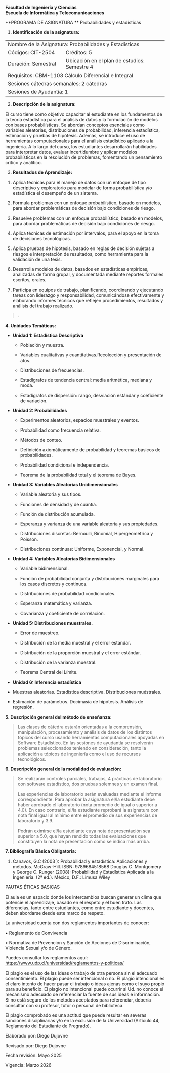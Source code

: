 **Facultad de Ingeniería y Ciencias  
Escuela de Informática y Telecomunicaciones**

**PROGRAMA DE ASIGNATURA  **
Probabilidades y estadísticas

1.  **Identificación de la asignatura:**

<table>
<colgroup>
<col style="width: 36%" />
<col style="width: 63%" />
</colgroup>
<tbody>
<tr>
<td colspan="2" style="text-align: left;">Nombre de la Asignatura:
Probabilidades y Estadísticas</td>
</tr>
<tr>
<td style="text-align: left;">Códigos: CIT-2504</td>
<td style="text-align: left;">Créditos: 5</td>
</tr>
<tr>
<td style="text-align: left;">Duración: Semestral</td>
<td style="text-align: left;">Ubicación en el plan de estudios: Semestre
4</td>
</tr>
<tr>
<td colspan="2" style="text-align: left;">Requisitos: CBM-1103 Cálculo
Diferencial e Integral</td>
</tr>
<tr>
<td colspan="2" style="text-align: left;">Sesiones cátedras semanales: 2
cátedras</td>
</tr>
<tr>
<td colspan="2" style="text-align: left;">Sesiones de Ayudantía: 1</td>
</tr>
</tbody>
</table>

2.  **Descripción de la asignatura:**

El curso tiene como objetivo capacitar al estudiante en los fundamentos
de la teoría estadística para el análisis de datos y la formulación de
modelos con bases probabilísticas. Se abordan conceptos esenciales como
variables aleatorias, distribuciones de probabilidad, inferencia
estadística, estimación y pruebas de hipótesis. Además, se introduce el
uso de herramientas computacionales para el análisis estadístico
aplicado a la ingeniería. A lo largo del curso, los estudiantes
desarrollarán habilidades para interpretar datos, evaluar incertidumbre
y aplicar modelos probabilísticos en la resolución de problemas,
fomentando un pensamiento crítico y analítico.

3.  **Resultados de Aprendizaje:**

<!-- -->

1.  Aplica técnicas para el manejo de datos con un enfoque de tipo
    descriptivo y exploratorio para modelar de forma probabilística y/o
    estadística el desempeño de un sistema.

2.  Formula problemas con un enfoque probabilístico, basado en modelos,
    para abordar problemáticas de decisión bajo condiciones de riesgo.

3.  Resuelve problemas con un enfoque probabilístico, basado en modelos,
    para abordar problemáticas de decisión bajo condiciones de riesgo.

4.  Aplica técnicas de estimación por intervalos, para el apoyo en la
    toma de decisiones tecnológicas.

5.  Aplica pruebas de hipótesis, basado en reglas de decisión sujetas a
    riesgos e interpretación de resultados, como herramienta para la
    validación de una tesis.

6.  Desarrolla modelos de datos, basados en estadísticas empíricas,
    analizadas de forma grupal, y documentada mediante reportes formales
    escritos, orales.

7.  Participa en equipos de trabajo, planificando, coordinando y
    ejecutando tareas con liderazgo y responsabilidad, comunicándose
    efectivamente y elaborando informes técnicos que reflejen
    procedimientos, resultados y análisis del trabajo realizado.

> .

**4. Unidades Temáticas:**

- **Unidad 1: Estadística Descriptiva**

  - Población y muestra.

  - Variables cualitativas y cuantitativas.Recolección y presentación de
    atos.

  - Distribuciones de frecuencias.

  - Estadígrafos de tendencia central: media aritmética, mediana y moda.

  - Estadígrafos de dispersión: rango, desviación estándar y coeficiente
    de variación.

- **Unidad 2: Probabilidades**

  - Experimentos aleatorios, espacios muestrales y eventos.

  - Probabilidad como frecuencia relativa.

  - Métodos de conteo.

  - Definición axiomáticamente de probabilidad y teoremas básicos de
    probabilidades.

  - Probabilidad condicional e independencia.

  - Teorema de la probabilidad total y el teorema de Bayes.

- **Unidad 3: Variables Aleatorias Unidimensionales**

  - Variable aleatoria y sus tipos.

  - Funciones de densidad y de cuantía.

  - Función de distribución acumulada.

  - Esperanza y varianza de una variable aleatoria y sus propiedades.

  - Distribuciones discretas: Bernoulli, Binomial, Hipergeométrica y
    Poisson.

  - Distribuciones continuas: Uniforme, Exponencial, y Normal.

- **Unidad 4: Variables Aleatorias Bidimensionales**

  - Variable bidimensional.

  - Función de probabilidad conjunta y distribuciones marginales para
    los casos discretos y continuos.

  - Distribuciones de probabilidad condicionales.

  - Esperanza matemática y varianza.

  - Covarianza y coeficiente de correlación.

- **Unidad 5: Distribuciones muestrales.**

  - Error de muestreo.

  - Distribución de la media muestral y el error estándar.

  - Distribución de la proporción muestral y el error estándar.

  - Distribución de la varianza muestral.

  - Teorema Central del Límite.

- **Unidad 6: Inferencia estadística**

<!-- -->

- Muestras aleatorias. Estadística descriptiva. Distribuciones
  muéstrales.

- Estimación de parámetros. Docimasia de hipótesis. Análisis de
  regresión.

**5. Descripción general del método de enseñanza:**

> Las clases de cátedra estarán orientadas a la comprensión,
> manipulación, procesamiento y análisis de datos de los distintos
> tópicos del curso usando herramientas computacionales apoyadas en
> Software Estadístico. En las sesiones de ayudantía se resolverán
> problemas seleccionados teniendo en consideración, tanto la aplicación
> a tópicos de ingeniería como el uso de recursos tecnológicos.

**6. Descripción general de la modalidad de evaluación:**

> Se realizarán controles parciales, trabajos, 4 prácticas de
> laboratorio con software estadístico, dos pruebas solemnes y un examen
> final.
>
> Las experiencias de laboratorio serán evaluadas mediante el informe
> correspondiente. Para aprobar la asignatura el/la estudiante debe
> haber aprobado el laboratorio (nota promedio de igual o superior a
> 4.0). En caso contrario, el/la estudiante reprobará la asignatura con
> nota final igual al mínimo entre el promedio de sus experiencias de
> laboratorio y 3.9.
>
> Podrán eximirse el/la estudiante cuya nota de presentación sea
> superior a 5.0, que hayan rendido todas las evaluaciones que
> constituyen la nota de presentación como se indica más arriba.

**7. Bibliografía Básica Obligatoria:**

1.  Canavos, G.C (2003 ): Probabilidad y estadística: Aplicaciones y
    métodos. McGraw-Hill. ISBN: 9789684518568 Douglas C. Montgomery y
    George C. Runger (2008): Probabilidad y Estadística Aplicada a la
    Ingeniería. (2ª ed.). México, D.F.: Limusa Wiley

PAUTAS ÉTICAS BASICAS

El aula es un espacio donde los intercambios buscan generar un clima que
potencie el aprendizaje, basado en el respeto y el buen trato. Las
diferencias, tanto entre estudiantes, como entre estudiante y docentes,
deben abordarse desde este marco de respeto.

La universidad cuenta con dos reglamentos importantes de conocer:

• Reglamento de Convivencia

• Normativa de Prevención y Sanción de Acciones de Discriminación,
Violencia Sexual y/o de Género.

Puedes consultar los reglamentos aquí:
https://www.udp.cl/universidad/reglamentos-y-politicas/

El plagio es el uso de las ideas o trabajo de otra persona sin el
adecuado consentimiento. El plagio puede ser intencional o no. El plagio
intencional es el claro intento de hacer pasar el trabajo o ideas ajenas
como el suyo propio para su beneficio. El plagio no intencional puede
ocurrir si Ud. no conoce el mecanismo adecuado de referenciar la fuente
de sus ideas e información. Si no está seguro de los métodos aceptados
para referenciar, debería consultar con su profesor, tutor o personal de
biblioteca.

El plagio comprobado es una actitud que puede resultar en severas
sanciones disciplinarias y/o en la exclusión de la Universidad (Artículo
44, Reglamento del Estudiante de Pregrado).

Elaborado por: Diego Dujovne

Revisado por: Diego Dujovne

Fecha revisión: Mayo 2025

Vigencia: Marzo 2026

